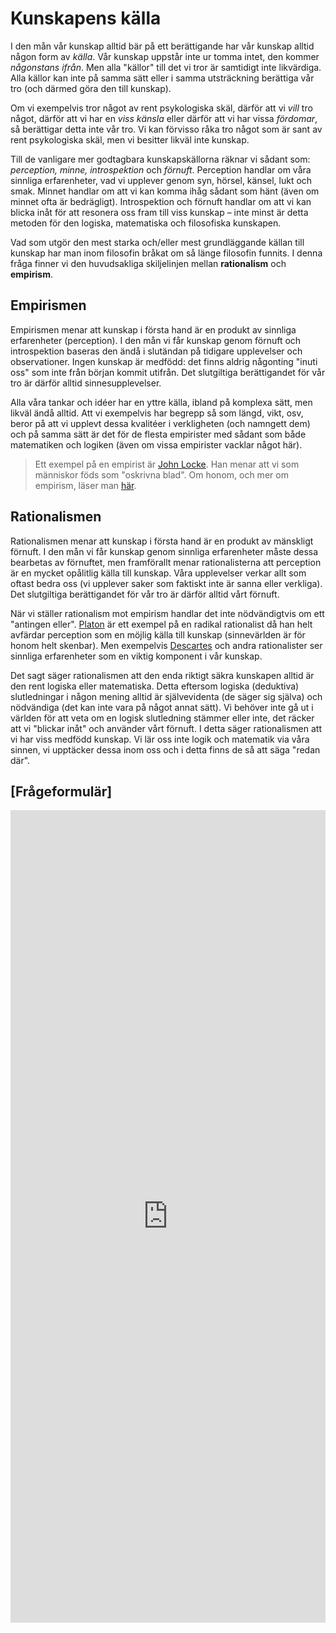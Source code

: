 # Kunskapens källa

<!--Kanske ha denna som sista del under ”Kunskap & Sanning” och döpa om denna till ”Kunskap”? Istället för att det är en egen?-->

I den mån vår kunskap alltid bär på ett berättigande har vår kunskap alltid någon form av _källa_. Vår kunskap uppstår inte ur tomma intet, den kommer _någonstans ifrån_. Men alla "källor" till det vi tror är samtidigt inte likvärdiga. Alla källor kan inte på samma sätt eller i samma utsträckning berättiga vår tro (och därmed göra den till kunskap). 

Om vi exempelvis tror något av rent psykologiska skäl, därför att vi _vill_ tro något, därför att vi har en _viss känsla_ eller därför att vi har vissa _fördomar_, så berättigar detta inte vår tro. Vi kan förvisso råka tro något som är sant av rent psykologiska skäl, men vi besitter likväl inte kunskap.

Till de vanligare mer godtagbara kunskapskällorna räknar vi  sådant som: _perception, minne, introspektion_ och _förnuft_. Perception handlar om våra sinnliga erfarenheter, vad vi upplever genom syn, hörsel, känsel, lukt och smak. Minnet handlar om att vi kan komma ihåg sådant som hänt (även om minnet ofta är bedrägligt). Introspektion och förnuft handlar om att vi kan blicka inåt för att resonera oss fram till viss kunskap – inte minst är detta metoden för den logiska, matematiska och filosofiska kunskapen. 

<!--Se simons PDF och stanford för mer här… https://plato.stanford.edu/entries/epistemology/#SOU -->

Vad som utgör den mest starka och/eller mest grundläggande källan till kunskap har man inom filosofin bråkat om så länge filosofin funnits. I denna fråga finner vi den huvudsakliga skiljelinjen mellan **rationalism** och **empirism**.

## Empirismen
Empirismen menar att kunskap i första hand är en produkt av sinnliga erfarenheter (perception). I den mån vi får kunskap genom förnuft och introspektion baseras den ändå i slutändan på tidigare upplevelser och observationer. Ingen kunskap är medfödd: det finns aldrig någonting "inuti oss" som inte från början kommit utifrån. Det slutgiltiga berättigandet för vår tro är därför alltid sinnesupplevelser. 

Alla våra tankar och idéer har en yttre källa, ibland på komplexa sätt, men likväl ändå alltid. Att vi exempelvis har begrepp så som längd, vikt, osv, beror på att vi upplevt dessa kvalitéer i verkligheten (och namngett dem) och på samma sätt är det för de flesta empirister med sådant som både matematiken och logiken (även om vissa empirister vacklar något här).

<!--Skriv mer om empirismen här? -->

> Ett exempel på en empirist är [John Locke](3_5_filosoferna.md#Locke). Han menar att vi som människor föds som "oskrivna blad". Om honom, och mer om empirism, läser man [här](3_5_filosoferna.md#Locke).

<!-- i läroboken på sidorna 114-115.  -->


## Rationalismen
Rationalismen menar att kunskap i första hand är en produkt av  mänskligt förnuft. I den mån vi får kunskap genom sinnliga erfarenheter måste dessa bearbetas av förnuftet, men framförallt menar rationalisterna att perception är en mycket opålitlig källa till kunskap. Våra upplevelser verkar allt som oftast bedra oss (vi upplever saker som faktiskt inte är sanna eller verkliga). Det slutgiltiga berättigandet för vår tro är därför alltid vårt förnuft. 

När vi ställer rationalism mot empirism handlar det inte nödvändigtvis om ett "antingen eller". [Platon](3_5_filosoferna.md#Platon) är ett exempel på en radikal rationalist då han helt avfärdar perception som en möjlig källa till kunskap (sinnevärlden är för honom helt skenbar). Men exempelvis [Descartes](3_5_filosoferna.md#Descartes) och andra rationalister ser sinnliga erfarenheter som en viktig komponent i vår kunskap.

Det sagt säger rationalismen att den enda riktigt säkra kunskapen alltid är den rent logiska eller matematiska. Detta eftersom logiska (deduktiva) slutledningar i någon mening alltid är självevidenta (de säger sig själva) och nödvändiga (det kan inte vara på något annat sätt). Vi behöver inte gå ut i världen för att veta om en logisk slutledning stämmer eller inte, det räcker att vi "blickar inåt" och använder vårt förnuft. I detta säger rationalismen att vi har viss medfödd kunskap. Vi lär oss inte logik och matematik via våra sinnen, vi upptäcker dessa inom oss och i detta finns de så att säga "redan där".

<!--**Fotnot:** Generellt sett är empirister oftast realister och rationalister oftast idealister. Ett undantag som bekräftar regeln är [Kant](3_5_filosoferna.md#Kant) som kan sägas vara en blandning av alla fyra. Ett annat undantag är [Descartes](3_5_filosoferna.md#Descartes) som kan sägas vara kritisk realist och samtidigt rationalist.  -->

<!--Tog nu bort ovanstående fotnot tillsvidare Bara förvirrande? Eller lägga till igen? Hmmm... -->

<!--Få in något klipp om rationalism och empirism? -->

## [Frågeformulär]

<iframe src="https://docs.google.com/forms/d/e/1FAIpQLSerfdXvwNsORTyQKxPdDTSKwn9v4yID_uRpcv3siP6sjvGwMg/viewform?embedded=true" width="100%" height="1300" frameborder="0" marginheight="0" marginwidth="0">Läser in...</iframe>